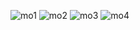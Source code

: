 ![mo1](https://github.com/user-attachments/assets/a8f81aaa-f491-4382-9c22-985db1725ba5)
![mo2](https://github.com/user-attachments/assets/0350cd6d-ee98-4812-8c24-db62a93d3c42)
![mo3](https://github.com/user-attachments/assets/93e67df7-e70b-4ddf-8ee3-5198c9a3ff70)
![mo4](https://github.com/user-attachments/assets/f5d3213d-24c0-4e96-9aa8-7dcef00b0242)
